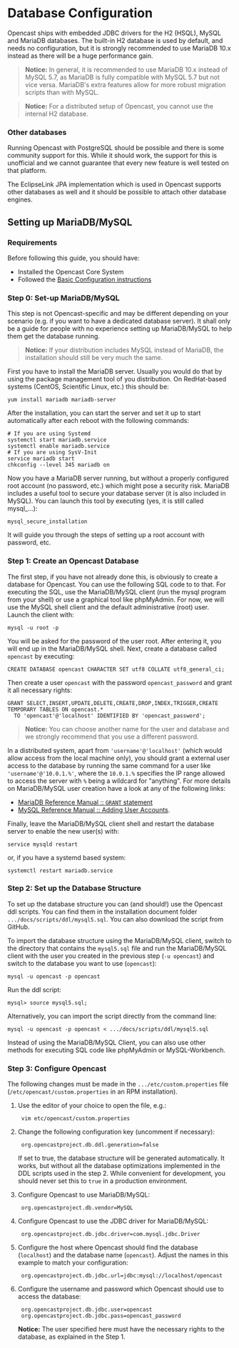 Database Configuration
======================

Opencast ships with embedded JDBC drivers for the H2 (HSQL), MySQL and MariaDB databases. The built-in H2 database is
used by default, and needs no configuration, but it is strongly recommended to use MariaDB 10.x instead as there will be
a huge performance gain.

> **Notice:** In general, it is recommended to use MariaDB 10.x instead of MySQL 5.7, as MariaDB is fully compatible with
MySQL 5.7 but not vice versa. MariaDB's extra features allow for more robust migration scripts than with MySQL.

> **Notice:** For a distributed setup of Opencast, you cannot use the internal H2 database.


### Other databases

Running Opencast with PostgreSQL should be possible and there is some community support for this. While it should work,
the support for this is unofficial and we cannot guarantee that every new feature is well tested on that platform.

The EclipseLink JPA implementation which is used in Opencast supports other databases as well and it should be
possible to attach other database engines.

Setting up MariaDB/MySQL
------------------------

### Requirements

Before following this guide, you should have:

 - Installed the Opencast Core System
 - Followed the [Basic Configuration instructions](basic.md)


### Step 0: Set-up MariaDB/MySQL

This step is not Opencast-specific and may be different depending on your scenario (e.g. if you want to have a dedicated
database server). It shall only be a guide for people with no experience setting up MariaDB/MySQL to help them get the
database running.

> **Notice:** If your distribution includes MySQL instead of MariaDB, the installation should still be very much the
same.

First you have to install the MariaDB server. Usually you would do that by using the package management tool of you
distribution. On RedHat-based systems (CentOS, Scientific Linux, etc.) this should be:

    yum install mariadb mariadb-server

After the installation, you can start the server and set it up to start automatically after each reboot with the
following commands:

    # If you are using Systemd
    systemctl start mariadb.service
    systemctl enable mariadb.service
    # If you are using SysV-Init
    service mariadb start
    chkconfig --level 345 mariadb on

Now you have a MariaDB server running, but without a properly configured root account (no password, etc.) which might 
pose a security risk. MariaDB includes a useful tool to secure your database server (it is also included in MySQL).
You can launch this tool by executing (yes, it is still called mysql_…):

    mysql_secure_installation

It will guide you through the steps of setting up a root account with password, etc.


### Step 1: Create an Opencast Database

The first step, if you have not already done this, is obviously to create a database for Opencast. You can use the
following SQL code to to that. For executing the SQL, use the MariaDB/MySQL client (run the mysql program from your
shell) or use a graphical tool like phpMyAdmin. For now, we will use the MySQL shell client and the default
administrative (root) user. Launch the client with:

    mysql -u root -p

You will be asked for the password of the user root. After entering it, you will end up in the MariaDB/MySQL shell.
Next, create a database called `opencast` by executing:

    CREATE DATABASE opencast CHARACTER SET utf8 COLLATE utf8_general_ci;

Then create a user `opencast` with the password `opencast_password` and grant it all necessary rights:

    GRANT SELECT,INSERT,UPDATE,DELETE,CREATE,DROP,INDEX,TRIGGER,CREATE TEMPORARY TABLES ON opencast.*
      TO 'opencast'@'localhost' IDENTIFIED BY 'opencast_password';

> **Notice:** You can choose another name for the user and database and we strongly recommend that you use a different
password.

In a distributed system, apart from `'username'@'localhost'` (which would allow access from the local machine only),
you should grant a external user access to the database by running the same command for a user like
`'username'@'10.0.1.%'`, where the `10.0.1.%` specifies the IP range allowed to access the server with `%` being a
wildcard for "anything". For more details on MariaDB/MySQL user creation have a look at any of the following links:

* [MariaDB Reference Manual :: `GRANT` statement](https://mariadb.com/kb/en/mariadb/grant/)
* [MySQL Reference Manual :: Adding User Accounts](http://mysql.com/doc/en/adding-users.html).

Finally, leave the MariaDB/MySQL client shell and restart the database server to enable the new user(s) with:

    service mysqld restart

or, if you have a systemd based system:

    systemctl restart mariadb.service


### Step 2: Set up the Database Structure

To set up the database structure you can (and should!) use the Opencast ddl scripts. You can find them in the 
installation document folder `.../docs/scripts/ddl/mysql5.sql`. You can also download the script from GitHub.

To import the database structure using the MariaDB/MySQL client, switch to the directory that contains the `mysql5.sql` 
file and run the MariaDB/MySQL client with the user you created in the previous step (`-u opencast`) and switch to 
the database you want to use (`opencast`):

    mysql -u opencast -p opencast

Run the ddl script:

    mysql> source mysql5.sql;

Alternatively, you can import the script directly from the command line:

    mysql -u opencast -p opencast < .../docs/scripts/ddl/mysql5.sql

Instead of using the MariaDB/MySQL Client, you can also use other methods for executing SQL code like phpMyAdmin or 
MySQL-Workbench.

### Step 3: Configure Opencast

The following changes must be made in the `.../etc/custom.properties` file (`/etc/opencast/custom.properties` in an RPM
installation).

1. Use the editor of your choice to open the file, e.g.:

        vim etc/opencast/custom.properties

2. Change the following configuration key (uncomment if necessary):

        org.opencastproject.db.ddl.generation=false

    If set to true, the database structure will be generated automatically. It works, but without all the database
    optimizations implemented in the DDL scripts used in the step 2. While convenient for development, you should never
    set this to `true` in a production environment.

3. Configure Opencast to use MariaDB/MySQL:

        org.opencastproject.db.vendor=MySQL

4. Configure Opencast to use the JDBC driver for MariaDB/MySQL:

        org.opencastproject.db.jdbc.driver=com.mysql.jdbc.Driver

5. Configure the host where Opencast should find the database (`localhost`) and the database name (`opencast`). Adjust
the names in this example to match your configuration:

        org.opencastproject.db.jdbc.url=jdbc:mysql://localhost/opencast

6. Configure the username and password which Opencast should use to access the database:

        org.opencastproject.db.jdbc.user=opencast
        org.opencastproject.db.jdbc.pass=opencast_password

    **Notice:** The user specified here must have the necessary rights to the database, as explained in the Step 1.
